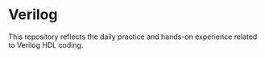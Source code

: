 # Verilog
This repository reflects the daily practice and hands-on experience related to Verilog HDL coding.
